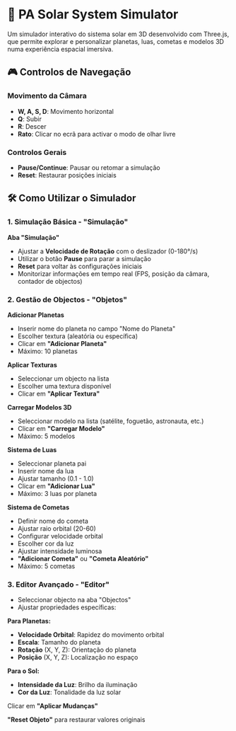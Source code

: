 # 🌌 PA Solar System Simulator

Um simulador interativo do sistema solar em 3D desenvolvido com Three.js, que permite explorar e personalizar planetas, luas, cometas e modelos 3D numa experiência espacial imersiva.

## 🎮 Controlos de Navegação

### Movimento da Câmara
- **W, A, S, D**: Movimento horizontal
- **Q**: Subir
- **R**: Descer
- **Rato**: Clicar no ecrã para activar o modo de olhar livre

### Controlos Gerais
- **Pause/Continue**: Pausar ou retomar a simulação
- **Reset**: Restaurar posições iniciais

## 🛠️ Como Utilizar o Simulador

### 1. Simulação Básica - "Simulação"

**Aba "Simulação"**
- Ajustar a **Velocidade de Rotação** com o deslizador (0-180°/s)
- Utilizar o botão **Pause** para parar a simulação
- **Reset** para voltar às configurações iniciais
- Monitorizar informações em tempo real (FPS, posição da câmara, contador de objectos)

### 2. Gestão de Objectos - "Objetos"

**Adicionar Planetas**
- Inserir nome do planeta no campo "Nome do Planeta"
- Escolher textura (aleatória ou específica)
- Clicar em **"Adicionar Planeta"**
- Máximo: 10 planetas

**Aplicar Texturas**
- Seleccionar um objecto na lista
- Escolher uma textura disponível
- Clicar em **"Aplicar Textura"**

**Carregar Modelos 3D**
- Seleccionar modelo na lista (satélite, foguetão, astronauta, etc.)
- Clicar em **"Carregar Modelo"**
- Máximo: 5 modelos

**Sistema de Luas**
- Seleccionar planeta pai
- Inserir nome da lua
- Ajustar tamanho (0.1 - 1.0)
- Clicar em **"Adicionar Lua"**
- Máximo: 3 luas por planeta

**Sistema de Cometas**
- Definir nome do cometa
- Ajustar raio orbital (20-60)
- Configurar velocidade orbital
- Escolher cor da luz
- Ajustar intensidade luminosa
- **"Adicionar Cometa"** ou **"Cometa Aleatório"**
- Máximo: 5 cometas

### 3. Editor Avançado - "Editor"

- Seleccionar objecto na aba "Objectos"
- Ajustar propriedades específicas:

**Para Planetas:**
- **Velocidade Orbital**: Rapidez do movimento orbital
- **Escala**: Tamanho do planeta
- **Rotação** (X, Y, Z): Orientação do planeta
- **Posição** (X, Y, Z): Localização no espaço

**Para o Sol:**
- **Intensidade da Luz**: Brilho da iluminação
- **Cor da Luz**: Tonalidade da luz solar
  

Clicar em **"Aplicar Mudanças"**

**"Reset Objeto"** para restaurar valores originais
